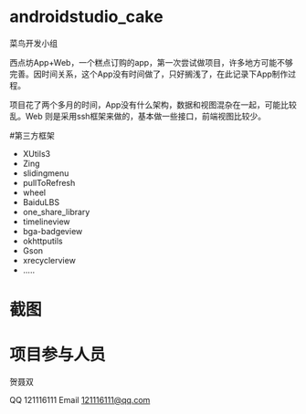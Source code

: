 # androidstudio_cake
菜鸟开发小组 

西点坊App+Web，一个糕点订购的app，第一次尝试做项目，许多地方可能不够完善。因时间关系，这个App没有时间做了，只好搁浅了，在此记录下App制作过程。

项目花了两个多月的时间，App没有什么架构，数据和视图混杂在一起，可能比较乱。Web 则是采用ssh框架来做的，基本做一些接口，前端视图比较少。


#第三方框架
  - XUtils3
  - Zing
  - slidingmenu
  - pullToRefresh
  - wheel
  - BaiduLBS
  - one_share_library
  - timelineview
  - bga-badgeview
  - okhttputils
  - Gson
  - xrecyclerview
  - .....
  
# 截图



# 项目参与人员
贺聂双



QQ 121116111 
Email 121116111@qq.com


